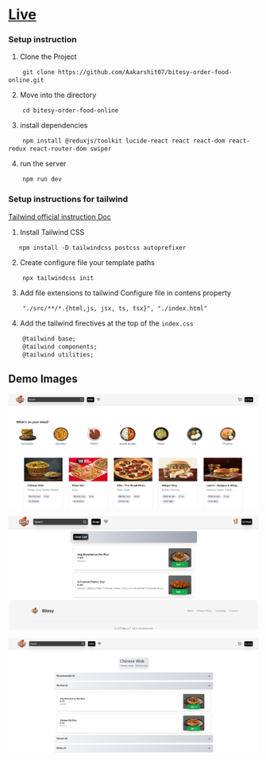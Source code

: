 # [Live](https://bitesy.vercel.app/) 
  

### Setup instruction

1. Clone the Project

```
    git clone https://github.com/Aakarshit07/bitesy-order-food-online.git
```
2. Move into the directory

```
    cd bitesy-order-food-online
```

3. install dependencies

```
    npm install @reduxjs/toolkit lucide-react react react-dom react-redux react-router-dom swiper 
```

4. run the server

```
    npm run dev
```


### Setup instructions for  tailwind

[Tailwind official instruction Doc](https://tailwindcss.com/docs/installation)

1. Install Tailwind CSS

```
   npm install -D tailwindcss postcss autoprefixer
```

2. Create configure file your template paths

```
    npx tailwindcss init
```

3. Add file extensions to tailwind Configure file in contens property

```
    "./src/**/*.{html,js, jsx, ts, tsx}", "./index.html"
```

4. Add the tailwind firectives at the top of the `index.css`

```
    @tailwind base;
    @tailwind components;
    @tailwind utilities;
```

## Demo Images

![Home Preview](https://github.com/Aakarshit07/bitesy-order-food-online/blob/main/src/assets/home.png?raw=true)

![Menu Preview](https://github.com/Aakarshit07/bitesy-order-food-online/blob/main/src/assets/menu.png?raw=true)

![Cart Preview](https://github.com/Aakarshit07/bitesy-order-food-online/blob/main/src/assets/cart.png?raw=true)